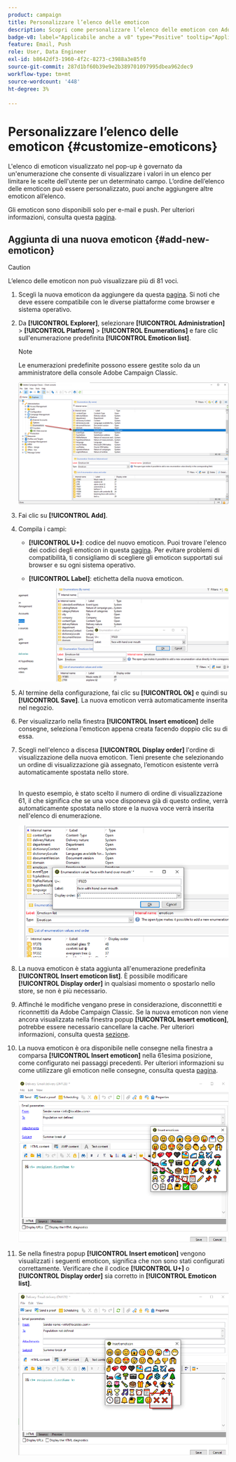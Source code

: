 ```yaml
---
product: campaign
title: Personalizzare l’elenco delle emoticon
description: Scopri come personalizzare l’elenco delle emoticon con Adobe Campaign
badge-v8: label="Applicabile anche a v8" type="Positive" tooltip="Applicabile anche a Campaign v8"
feature: Email, Push
role: User, Data Engineer
exl-id: b8642df3-1960-4f2c-8273-c3988a3e85f0
source-git-commit: 287d1bf60b39e9e2b389701097995dbea962dec9
workflow-type: tm+mt
source-wordcount: '448'
ht-degree: 3%

---
```


# Personalizzare l’elenco delle emoticon {#customize-emoticons}

L&#39;elenco di emoticon visualizzato nel pop-up è governato da un&#39;enumerazione che consente di visualizzare i valori in un elenco per limitare le scelte dell&#39;utente per un determinato campo.
L’ordine dell’elenco delle emoticon può essere personalizzato, puoi anche aggiungere altre emoticon all’elenco.

Gli emoticon sono disponibili solo per e-mail e push. Per ulteriori informazioni, consulta questa [pagina](defining-the-email-content.md#inserting-emoticons).

## Aggiunta di una nuova emoticon {#add-new-emoticon}

>[!CAUTION]
>
>L’elenco delle emoticon non può visualizzare più di 81 voci.

1. Scegli la nuova emoticon da aggiungere da questa [pagina](https://unicode.org/emoji/charts/full-emoji-list.html). Si noti che deve essere compatibile con le diverse piattaforme come browser e sistema operativo.

1. Da **[!UICONTROL Explorer]**, selezionare **[!UICONTROL Administration]** > **[!UICONTROL Platform]** > **[!UICONTROL Enumerations]** e fare clic sull&#39;enumerazione predefinita **[!UICONTROL Emoticon list]**.

   >[!NOTE]
   >
   >Le enumerazioni predefinite possono essere gestite solo da un amministratore della console Adobe Campaign Classic.

   ![](assets/emoticon_1.png)

1. Fai clic su **[!UICONTROL Add]**.

1. Compila i campi:

   * **[!UICONTROL U+]**: codice del nuovo emoticon. Puoi trovare l&#39;elenco dei codici degli emoticon in questa [pagina](https://unicode.org/emoji/charts/full-emoji-list.html).
Per evitare problemi di compatibilità, ti consigliamo di scegliere gli emoticon supportati sui browser e su ogni sistema operativo.

   * **[!UICONTROL Label]**: etichetta della nuova emoticon.

   ![](assets/emoticon_5.png)

1. Al termine della configurazione, fai clic su **[!UICONTROL Ok]** e quindi su **[!UICONTROL Save]**.
La nuova emoticon verrà automaticamente inserita nel negozio.

1. Per visualizzarlo nella finestra **[!UICONTROL Insert emoticon]** delle consegne, seleziona l&#39;emoticon appena creata facendo doppio clic su di essa.

1. Scegli nell&#39;elenco a discesa **[!UICONTROL Display order]** l&#39;ordine di visualizzazione della nuova emoticon. Tieni presente che selezionando un ordine di visualizzazione già assegnato, l’emoticon esistente verrà automaticamente spostata nello store.

   <br>In questo esempio, è stato scelto il numero di ordine di visualizzazione 61, il che significa che se una voce disponeva già di questo ordine, verrà automaticamente spostata nello store e la nuova voce verrà inserita nell&#39;elenco di enumerazione.

   ![](assets/emoticon_2.png)

1. La nuova emoticon è stata aggiunta all&#39;enumerazione predefinita **[!UICONTROL Insert emoticon list]**. È possibile modificare **[!UICONTROL Display order]** in qualsiasi momento o spostarlo nello store, se non è più necessario.

1. Affinché le modifiche vengano prese in considerazione, disconnettiti e riconnettiti da Adobe Campaign Classic. Se la nuova emoticon non viene ancora visualizzata nella finestra popup **[!UICONTROL Insert emoticon]**, potrebbe essere necessario cancellare la cache. Per ulteriori informazioni, consulta questa [sezione](../../platform/using/faq-campaign-config.md#perform-soft-cache-clear).

1. La nuova emoticon è ora disponibile nelle consegne nella finestra a comparsa **[!UICONTROL Insert emoticon]** nella 61esima posizione, come configurato nei passaggi precedenti. Per ulteriori informazioni su come utilizzare gli emoticon nelle consegne, consulta questa [pagina](defining-the-email-content.md#inserting-emoticons).

   ![](assets/emoticon_4.png)

1. Se nella finestra popup **[!UICONTROL Insert emoticon]** vengono visualizzati i seguenti emoticon, significa che non sono stati configurati correttamente. Verificare che il codice **[!UICONTROL U+]** o **[!UICONTROL Display order]** sia corretto in **[!UICONTROL Emoticon list]**.

   ![](assets/emoticon_6.png)
